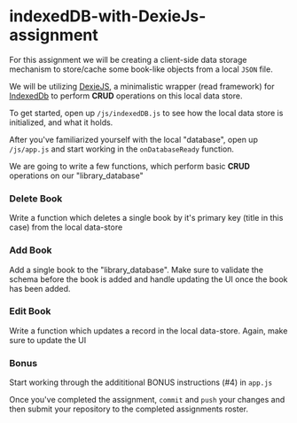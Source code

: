 # indexedDB-with-DexieJs-assignment

For this assignment we will be creating a client-side data storage mechanism to store/cache some book-like objects from a local `JSON` file. 

We will be utilizing [DexieJS](https://dexie.org/), a minimalistic wrapper (read framework) for [IndexedDb](https://developer.mozilla.org/en-US/docs/Web/API/IndexedDB_API) to perform **CRUD** operations on this local data store.  

To get started, open up `/js/indexedDB.js` to see how the local data store is initialized, and what it holds. 

After you've familiarized yourself with the local "database", open up `/js/app.js` and start working in the `onDatabaseReady` function.  

We are going to write a few functions, which perform basic **CRUD** operations on our "library_database"

### Delete Book
Write a function which deletes a single book by it's primary key (title in this case) from the local data-store

### Add Book
Add a single book to the "library_database".  Make sure to validate the schema before the book is added and handle updating the UI once the book has been added. 

### Edit Book
Write a function which updates a record in the local data-store.  Again, make sure to update the UI

### Bonus
Start working through the addititional BONUS instructions (#4) in `app.js`

Once you've completed the assignment, `commit` and `push` your changes and then submit your repository to the completed assignments roster. 
